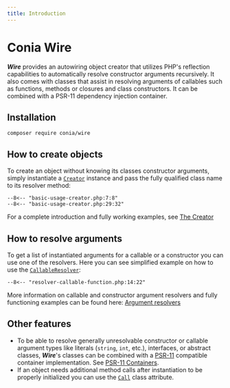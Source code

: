 ```yaml
---
title: Introduction
---
```

Conia Wire
==========

***Wire*** provides an autowiring object creator that utilizes PHP's reflection
capabilities to automatically resolve constructor arguments recursively. It
also comes with classes that assist in resolving arguments of callables such as
functions, methods or closures and class constructors. It can be combined with 
a PSR-11 dependency injection container.

## Installation

    composer require conia/wire

## How to create objects

To create an object without knowing its classes constructor arguments, simply
instantiate a [`Creator`](creator.md) instance and pass the fully qualified class name to its
resolver method:

```
--8<-- "basic-usage-creator.php:7:8"
--8<-- "basic-usage-creator.php:29:32"
```

 For a complete introduction and fully working examples, see
[The Creator](creator.md)

## How to resolve arguments

To get a list of instantiated arguments for a callable or a constructor you can
use one of the resolvers. Here you can see simplified example on how to use the
[`CallableResolver`](resolvers.md):

```
--8<-- "resolver-callable-function.php:14:22"
```

More information on callable and constructor argument resolvers and fully
functioning examples can be found here: [Argument resolvers](resolvers.md)

## Other features

* To be able to resolve generally unresolvable constructor or callable argument
  types like literals (`string`, `int`, etc.), interfaces, or abstract classes,
  ***Wire***'s classes can be combined with
  a [PSR-11](https://www.php-fig.org/psr/psr-11/) compatible container
  implementation. See [PSR-11 Containers](container.md).
* If an object needs additional method calls after instantiation to be properly
  initialized you can use the [`Call`](call-attribute.md) class attribute.
